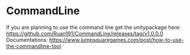 # CommandLine

If you are planning to use the command line get the unitypackage here: https://github.com/Ruan191/CommandLine/releases/tag/v1.0.0.0
Documentations: https://www.jumpsquaregames.com/post/how-to-use-the-commandline-tool
